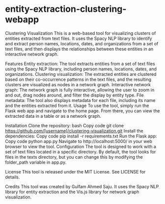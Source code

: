 # entity-extraction-clustering-webapp
Clustering Visualization
This is a web-based tool for visualizing clusters of entities extracted from text files. It uses the Spacy NLP library to identify and extract person names, locations, dates, and organizations from a set of text files, and then displays the relationships between these entities in an interactive network graph.

Features
Entity extraction: The tool extracts entities from a set of text files using the Spacy NLP library, including person names, locations, dates, and organizations.
Clustering visualization: The extracted entities are clustered based on their co-occurrence patterns in the text files, and the resulting clusters are visualized as nodes in a network graph.
Interactive network graph: The network graph is fully interactive, allowing the user to zoom in and out, drag nodes around, and filter the display by entity type.
File metadata: The tool also displays metadata for each file, including its name and the entities extracted from it.
Usage
To use the tool, simply run the Flask web app and navigate to the home page. From there, you can view the extracted data in a table or as a network graph.

Installation
Clone the repository:
bash
Copy code
git clone https://github.com/[username]/clustering-visualization.git
Install the dependencies:
Copy code
pip install -r requirements.txt
Run the Flask app:
Copy code
python app.py
Navigate to http://localhost:5000/ in your web browser to view the tool.
Configuration
The tool is designed to work with a set of text files located in a specific directory. By default, the tool looks for files in the texts directory, but you can change this by modifying the folder_path variable in app.py.

License
This tool is released under the MIT License. See LICENSE for details.

Credits
This tool was created by Gulfam Ahmed Saju. It uses the Spacy NLP library for entity extraction and the Vis.js library for network graph visualization.
